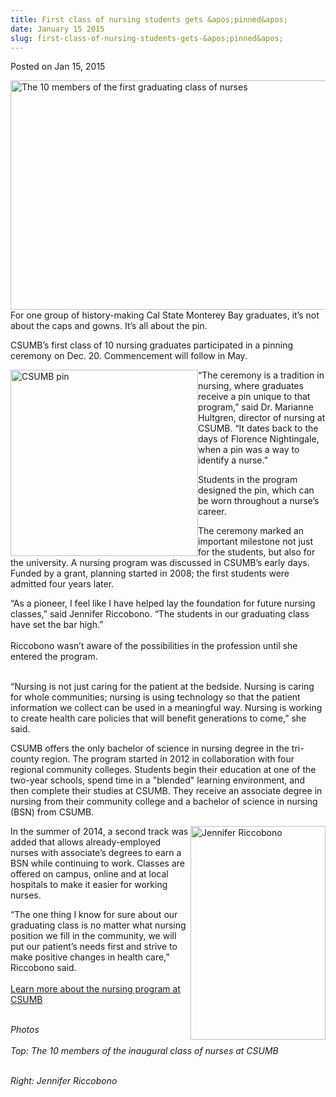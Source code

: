 ```yaml
---
title: First class of nursing students gets &apos;pinned&apos;
date: January 15 2015
slug: first-class-of-nursing-students-gets-&apos;pinned&apos;
---
```


  



<span class="date">Posted on Jan 15, 2015    </span>
<p><img alt="The 10 members of the first graduating class of nurses" src="https://news.csumb.edu/sites/default/files/65/attachments/news/images/all_10_grads_wearing_their_pins.jpg" style="float:left; width:550px; height:367px">For one group of
history-making Cal State Monterey Bay graduates, it&#x2019;s not about the
caps and gowns. It&#x2019;s all about the pin.</img></p>
<p>CSUMB&#x2019;s first class of 10 nursing graduates participated in a
pinning ceremony on Dec. 20. Commencement will follow in May.</p>
<p><img alt="CSUMB pin" src="https://news.csumb.edu/sites/default/files/65/attachments/news/images/bsnpin_for_web.jpg" style="width:300px; height:298px; float:left">&#x201C;The ceremony is a
tradition in nursing, where graduates receive a pin unique to that
program,&#x201D; said Dr. Marianne Hultgren, director of nursing at CSUMB.
&#x201C;It dates back to the days of Florence Nightingale, when a pin was
a way to identify a nurse.&#x201D;</img></p>
<p>Students in the program designed the pin, which can be worn
throughout a nurse&#x2019;s career.</p>
<p>The ceremony marked an important milestone not just for the
students, but also for the university. A nursing program was
discussed in CSUMB&#x2019;s early days. Funded by a grant, planning
started in 2008; the first students were admitted four years
later.</p>
<p>&#x201C;As a pioneer, I feel like I have helped lay the foundation for
future nursing classes,&#x201D; said Jennifer Riccobono. &#x201C;The students in
our graduating class have set the bar high.&#x201D;<br>
<br>
Riccobono wasn&#x2019;t aware of the possibilities in the profession until
she entered the program.</br></br></p>
<p>&#x201C;Nursing is not just caring for the patient at the bedside.
Nursing is caring for whole communities; nursing is using
technology so that the patient information we collect can be used
in a meaningful way. Nursing is working to create health care
policies that will benefit generations to come,&#x201D; she said.</p>
<p>CSUMB offers the only bachelor of science in nursing degree in
the tri-county region. The program started in 2012 in collaboration
with four regional community colleges. Students begin their
education at one of the two-year schools, spend time in a &quot;blended&quot;
learning environment, and then complete their studies at CSUMB.
They receive an associate degree in nursing from their community
college and a bachelor of science in nursing (BSN) from CSUMB.</p>
<p><img alt="Jennifer Riccobono" src="https://news.csumb.edu/sites/default/files/65/attachments/news/images/jennifer-small.jpg" style="float:right; width:216px; height:342px">In the summer of
2014, a second track was added that allows already-employed nurses
with associate&#x2019;s degrees to earn a BSN while continuing to work.
Classes are offered on campus, online and at local hospitals to
make it easier for working nurses.</img></p>
<p>&#x201C;The one thing I know for sure about our graduating class is no
matter what nursing position we fill in the community, we will put
our patient&#x2019;s needs first and strive to make positive changes in
health care,&#x201D; Riccobono said.<br>
<br>
<a href="https://csumb.edu/nursing" rel="nofollow">Learn more about
the nursing program at CSUMB</a></br></br></p>
<p class="small"><em>Photos<br>
<br>
Top: The 10 members of the inaugural class of nurses at
CSUMB</br></br></em></p>
<p class="small"><em>Right: Jennifer Riccobono</em></p>





```

